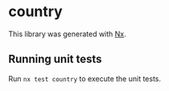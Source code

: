 # country

This library was generated with [Nx](https://nx.dev).

## Running unit tests

Run `nx test country` to execute the unit tests.
